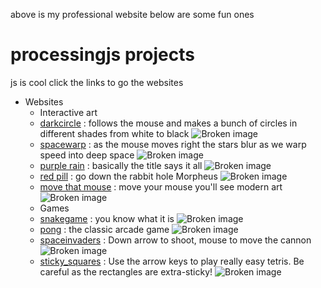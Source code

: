 above is my professional website below are some fun ones
# processingjs projects
js is cool
click the links to go the websites
* Websites
  + Interactive art
  * [darkcircle](https://docfate111.github.io/p5js/circles/index.html) : follows the mouse and makes a bunch of circles in different shades from white to black
  ![Broken image](https://docfate111.github.io/images/circles.png)
  * [spacewarp](https://docfate111.github.io/p5js/spacewarp/site.html) : as the mouse moves right the stars blur as we warp speed into deep space
  ![Broken image](https://docfate111.github.io/images/spacewarp.png)
  * [purple rain](https://docfate111.github.io/p5js/purplerain/index.html) : basically the title says it all
  ![Broken image](https://docfate111.github.io/images/purple.png)
   * [red pill](https://docfate111.github.io/p5js/matrix/index.html) : go down the rabbit hole Morpheus
  ![Broken image](https://docfate111.github.io/images/matrix.png)
  * [move that mouse](https://docfate111.github.io/p5js/morecircles/index.html) : move your mouse you'll see modern art
  ![Broken image](https://docfate111.github.io/images/colors.png) 
  + Games
   * [snakegame](https://docfate111.github.io/p5js/snakegame/index.html) : you know what it is
  ![Broken image](https://docfate111.github.io/images/snake.png)
    * [pong](https://docfate111.github.io/p5js/pong/index.html) : the classic arcade game
  ![Broken image](https://docfate111.github.io/images/pong.png)
  * [spaceinvaders](https://docfate111.github.io/p5js/spaceinvaders/index.html) : Down arrow to shoot, mouse to move the cannon
  ![Broken image](https://docfate111.github.io/images/invade.png) 
   * [sticky_squares](https://docfate111.github.io/p5js/stickysquares/index.html) : Use the arrow keys to play really easy tetris. Be careful as the rectangles are extra-sticky!
  ![Broken image](https://docfate111.github.io/images/sticky.png) 
  
